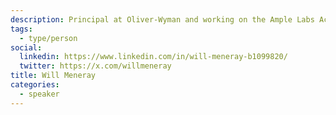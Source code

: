 ```yaml
---
description: Principal at Oliver-Wyman and working on the Ample Labs Accelerator project.
tags:
  - type/person
social:
  linkedin: https://www.linkedin.com/in/will-meneray-b1099820/
  twitter: https://x.com/willmeneray
title: Will Meneray
categories:
  - speaker
---
```

